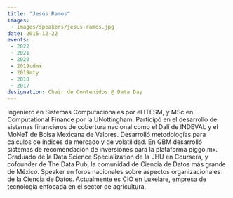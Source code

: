 ```yaml
---
title: "Jesús Ramos"
images:
 - images/speakers/jesus-ramos.jpg
date: 2015-12-22
events:
 - 2022
 - 2021
 - 2020
 - 2019cdmx
 - 2019mty
 - 2018
 - 2017
designation: Chair de Contenidos @ Data Day 
---
```


Ingeniero en Sistemas Computacionales por el ITESM, y MSc en Computational Finance por la UNottingham. Participó en el desarrollo de sistemas financieros de cobertura nacional como el Dalí de INDEVAL y el MoNeT de Bolsa Mexicana de Valores. Desarrolló metodologías para cálculos de índices de mercado y de volatilidad. En GBM desarrolló sistemas de recomendación de inversiones para la plataforma piggo.mx. Graduado de la Data Science Specialization de la JHU en Coursera, y cofounder de The Data Pub, la comunidad de Ciencia de Datos más grande de México. Speaker en foros nacionales sobre aspectos organizacionales de la Ciencia de Datos. Actualmente es CIO en Luxelare, empresa de tecnología enfocada en el sector de agricultura.